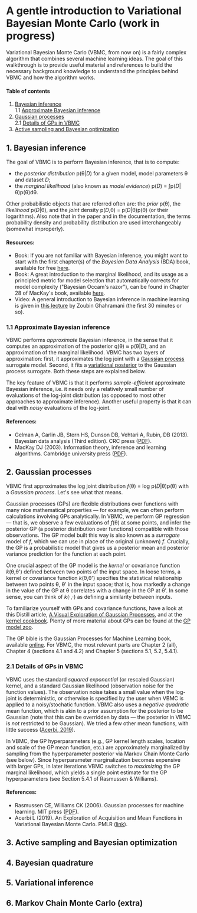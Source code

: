 # A gentle introduction to Variational Bayesian Monte Carlo (work in progress)

Variational Bayesian Monte Carlo (VBMC, from now on) is a fairly complex algorithm that combines several machine learning ideas.
The goal of this walkthrough is to provide useful material and references to build the necessary background knowledge to understand the principles behind VBMC and how the algorithm works.

#### Table of contents

1. [Bayesian inference](#1-bayesian-inference)    
1.1 [Approximate Bayesian inference](#11-approximate-bayesian-inference)
2. [Gaussian processes](#2-gaussian-processes)    
2.1 [Details of GPs in VBMC](#21-details-of-gps-in-vbmc)
3. [Active sampling and Bayesian optimization](#3-active-sampling-and-bayesian-optimization)

## 1. Bayesian inference

The goal of VBMC is to perform Bayesian inference, that is to compute:
- the *posterior distribution* p(θ|*D*) for a given model, model parameters θ and dataset *D*;
- the *marginal likelihood* (also known as *model evidence*) p(*D*) = ∫p(*D*|θ)p(θ)dθ.

Other probabilistic objects that are referred often are: the *prior* p(θ), the *likelihood* p(*D*|θ), and the *joint* density p(*D*,θ) = p(*D*|θ)p(θ) (or their logarithms). Also note that in the paper and in the documentation, the terms probability density and probability distribution are used interchangeably (somewhat improperly).

#### Resources:

- Book: If you are not familiar with Bayesian inference, you might want to start with the first chapter(s) of the *Bayesian Data Analysis* (BDA) book, available for free [here](https://users.aalto.fi/~ave/BDA3.pdf). 
- Book: A great introduction to the marginal likelihood, and its usage as a principled metric for model selection that automatically corrects for model complexity ("Bayesian Occam's razor"), can be found in Chapter 28 of MacKay's book, available [here](http://www.inference.org.uk/itprnn/book.pdf).
- Video: A general introduction to Bayesian inference in machine learning is given in [this lecture](https://www.youtube.com/watch?v=mgBrXnjF8R4) by Zoubin Ghahramani (the first 30 minutes or so).

### 1.1 Approximate Bayesian inference

VBMC performs *approximate* Bayesian inference, in the sense that it computes an approximation of the posterior q(θ) ≈ p(θ|*D*), and an approximation of the marginal likelihood. VBMC has two layers of approximation: first, it approximates the log joint with a [Gaussian process](#gaussian-processes) surrogate model. Second, it fits a [variational posterior](#variational-inference) to the Gaussian process surrogate. Both these steps are explained below.

The key feature of VBMC is that it performs *sample-efficient* approximate Bayesian inference, i.e. it needs only a relatively small number of evaluations of the log-joint distribution (as opposed to most other approaches to approximate inference). Another useful property is that it can deal with *noisy* evaluations of the log-joint.

#### References:
- Gelman A, Carlin JB, Stern HS, Dunson DB, Vehtari A, Rubin, DB (2013). Bayesian data analysis (Third edition). CRC press ([PDF](https://users.aalto.fi/~ave/BDA3.pdf)).
- MacKay DJ (2003). Information theory, inference and learning algorithms. Cambridge university press ([PDF](http://www.inference.org.uk/itprnn/book.pdf)).

## 2. Gaussian processes

VBMC first approximates the log joint distribution *f*(θ) = log p(*D*|θ)p(θ) with a *Gaussian process*. Let's see what that means.

Gaussian processes (GPs) are flexible distributions over functions with many nice mathematical properties — for example, we can often perform calculations involving GPs analytically. In VBMC, we perform GP regression — that is, we observe a few evaluations of *f*(θ) at some points, and infer the posterior GP (a posterior distribution over functions) compatible with those observations. The GP model built this way is also known as a *surrogate* model of *f*, which we can use in place of the original (unknown) *f*. 
Crucially, the GP is a probabilistic model that gives us a posterior mean and posterior variance prediction for the function at each point.

One crucial aspect of the GP model is the *kernel* or covariance function *k*(θ,θ') defined between two points of the input space. 
In loose terms, a kernel or covariance function *k*(θ,θ') specifies the statistical relationship between two points θ, θ' in the input space; that is, how markedly a change in the value of the GP at θ correlates with a change in the GP at θ'. In some sense, you can think of *k*(⋅,⋅) as defining a similarity between inputs. 

To familiarize yourself with GPs and covariance functions, have a look at this Distill article, [A Visual Exploration of Gaussian Processes](https://distill.pub/2019/visual-exploration-gaussian-processes/), and at the [kernel cookbook](https://www.cs.toronto.edu/~duvenaud/cookbook/).
Plenty of more material about GPs can be found at the [GP model zoo](https://jejjohnson.github.io/gp_model_zoo/intro/).

The GP bible is the Gaussian Processes for Machine Learning book, available [online](http://www.gaussianprocess.org/gpml/chapters/RW.pdf). For VBMC, the most relevant parts are Chapter 2 (all), Chapter 4 (sections 4.1 and 4.2) and Chapter 5 (sections 5.1, 5.2, 5.4.1).

### 2.1 Details of GPs in VBMC

VBMC uses the standard *squared exponential* (or rescaled Gaussian) kernel, and a standard Gaussian likelihood (observation noise for the function values). The observation noise takes a small value when the log-joint is deterministic, or otherwise is specified by the user when VBMC is applied to a noisy/stochatic function.
VBMC also uses a *negative quadratic* mean function, which is akin to a prior assumption for the posterior to be Gaussian (note that this can be overridden by data — the posterior in VBMC is *not* restricted to be Gaussian). We tried a few other mean functions, with little success ([Acerbi, 2019](http://proceedings.mlr.press/v96/acerbi19a.html)).

In VBMC, the GP hyperparameters (e.g., GP kernel length scales, location and scale of the GP mean function, etc.) are approximately marginalized by sampling from the hyperparameter posterior via Markov Chain Monte Carlo (see below).
Since hyperparameter marginalization becomes expensive with larger GPs, in later iterations VBMC switches to *maximizing* the GP marginal likelihood, which yields a single point estimate for the GP hyperparameters (see Section 5.4.1 of Rasmussen & Williams).

#### References:
- Rasmussen CE, Williams CK (2006). Gaussian processes for machine learning. MIT press ([PDF](http://www.gaussianprocess.org/gpml/chapters/RW.pdf)).
- Acerbi L (2019). An Exploration of Acquisition and Mean Functions in Variational Bayesian Monte Carlo. PMLR ([link](http://proceedings.mlr.press/v96/acerbi19a.html)).

## 3. Active sampling and Bayesian optimization



## 4. Bayesian quadrature

## 5. Variational inference

## 6. Markov Chain Monte Carlo (extra)

